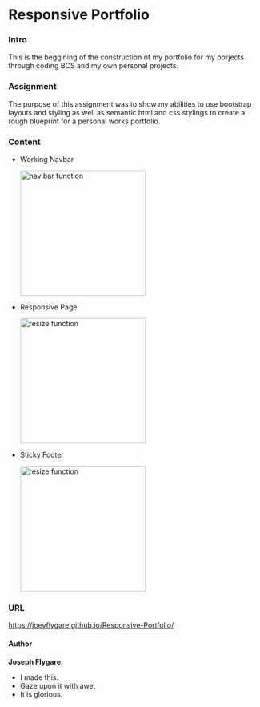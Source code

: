# Responsive Portfolio

### Intro
This is  the beggining of the construction of my portfolio for my porjects through coding BCS and my own personal projects.

### Assignment
The purpose of this assignment was to show my abilities to use bootstrap layouts and styling as well as semantic html and css stylings to create a rough blueprint for a personal works portfolio.

### Content
* Working Navbar

    <img src="http://g.recordit.co/nF8sGmjCEO.gif" alt="nav bar function" width="250" height="250">

* Responsive Page

    <img src="http://g.recordit.co/unFBO5Loi2.gif" alt="resize function" width="250" height="250">

* Sticky Footer

    <img src="http://g.recordit.co/xVyUtuJepS.gif" alt="resize function" width="250" height="250">

### URL

https://joeyflygare.github.io/Responsive-Portfolio/

#### Author

**Joseph Flygare**
- I made this.
- Gaze upon it with awe.
- It is glorious.